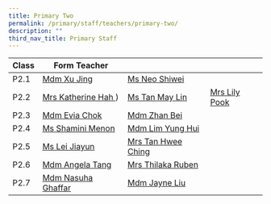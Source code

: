 ```yaml
---
title: Primary Two
permalink: /primary/staff/teachers/primary-two/
description: ""
third_nav_title: Primary Staff
---
```

| Class | Form Teacher | ||
| -------- | -------- | -------- |-------- |
|P2.1|[Mdm Xu Jing](xu_jing@schools.gov.sg)|[Ms Neo Shiwei](neo_shiwei@schools.gov.sg)|
|P2.2|[Mrs Katherine Hah ](katherine_loi_huay_kiew@schools.gov.sg))|[Ms Tan May Lin](tan_may_lin@schools.gov.sg)|[Mrs Lily Pook](pook_lily@moe.edu.sg ) |
|P2.3|[Mdm Evia Chok](chiok_suat_cheng@schools.gov.sg)|[Mdm Zhan Bei](zhan_bei@schools.gov.sg)|
|P2.4|[Ms Shamini Menon](shamini_menon@schools.gov.sg)|[Mdm Lim Yung Hui](lim_yung_hui@schools.gov.sg)|
|P2.5|[Ms Lei Jiayun](lei_jiayun@schools.gov.sg)|[Mrs Tan Hwee Ching ](tan_sian_huang@schools.gov.sg)|
|P2.6|[Mdm Angela Tang ](angela_tang_wai_yu@schools.gov.sg)|[Mrs Thilaka Ruben](thilaka_ganapathi@schools.gov.sg)|
|P2.7|[Mdm Nasuha Ghaffar](nasuha_ghaffar@schools.gov.sg)|[Mdm Jayne Liu](liu_yi_ching@moe.edu.sg )|


